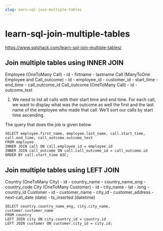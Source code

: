 ```yaml
---
slug: earn-sql-join-multiple-tables
---
```


learn-sql-join-multiple-tables
==============================

https://www.sqlshack.com/learn-sql-join-multiple-tables/

## Join multiple tables using INNER JOIN

Employee (OneToMany Call)
    - id
    - firtname
    - lastname
Call (ManyToOne Employee and Call_outcome)
    - id
    - employee_id
    - customer_id
    - start_time
    - end_time
    - call_outcome_id
Call_outcome (OneToMany Call)
    - id
    - outcome_text

1. We need to list all calls with their start time and end time. For each call, we want to display what was the outcome as well the first and the last name of the employee who made that call. We’ll sort our calls by start time ascending.    

The query that does the job is given below

    SELECT employee.first_name, employee.last_name, call.start_time, call.end_time, call_outcome.outcome_text
    FROM employee
    INNER JOIN call ON call.employee_id = employee.id
    INNER JOIN call_outcome ON call.call_outcome_id = call_outcome.id
    ORDER BY call.start_time ASC;  

## Join multiple tables using LEFT JOIN

Country (OneToMany City)
    - id
    - country_name
    - country_name_eng
    - country_code
City (OneToMany Customer)
    - id
    - city_name
    - lat
    - long
    - country_id
Customer
    - id
    - customer_name
    - city_id
    - customer_address
    - next-call_date (date)
    - ts_inserted (datetime)

    SELECT country.country_name_eng, city.city_name, customer.customer_name
    FROM country
    LEFT JOIN city ON city.country_id = country.id
    LEFT JOIN customer ON customer.city_id = city.id;
